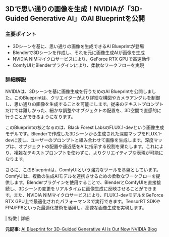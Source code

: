 ## 3Dで思い通りの画像を生成！NVIDIAが「3D-Guided Generative AI」のAI Blueprintを公開

### 主要ポイント

* 3Dシーンを基に、思い通りの画像を生成できるAI Blueprintが登場
* Blenderで3Dシーンを作成し、それを元に画像生成AIが画像を生成
* NVIDIA NIMマイクロサービスにより、GeForce RTX GPUで高速動作
* ComfyUIとBlenderプラグインにより、柔軟なワークフローを実現

### 詳細解説

NVIDIAは、3Dシーンを基に画像生成を行うためのAI Blueprintを公開しました。このBlueprintは、クリエイターがより詳細な構図やカメラアングルを制御し、思い通りの画像を生成することを可能にします。従来のテキストプロンプトだけでは難しかった、細かな調整やオブジェクトの配置を、3D空間で直感的に行うことができるようになります。

このBlueprintの核となるのは、Black Forest LabsのFLUX.1-devという画像生成モデルです。Blenderで作成した3Dシーンから生成された深度マップをFLUX.1-devに渡し、ユーザーのプロンプトと組み合わせて画像を生成します。深度マップは、オブジェクトの配置や遠近感をAIに指示する役割を果たします。これにより、複雑なテキストプロンプトを使わずに、よりクリエイティブな表現が可能になります。

さらに、このBlueprintは、ComfyUIという強力なツールを基盤としています。ComfyUIは、複数の生成AIモデルを連携させるための柔軟なワークフローを提供します。Blenderプラグインを使用することで、BlenderとComfyUIを直接接続し、3Dシーンの変更をリアルタイムに画像生成に反映させることができます。また、NVIDIA NIMマイクロサービスにより、FLUX.1-devモデルをGeForce RTX GPU上で最適化されたパフォーマンスで実行できます。TensorRT SDKやFP4/FP8といった最適化技術を活用し、高速な画像生成を実現します。

| 特徴 | 詳細 

**元記事:** [AI Blueprint for 3D-Guided Generative AI is Out Now NVIDIA Blog](https://blogs.nvidia.com/blog/rtx-ai-garage-3d-guided-generative-ai-blueprint/)
